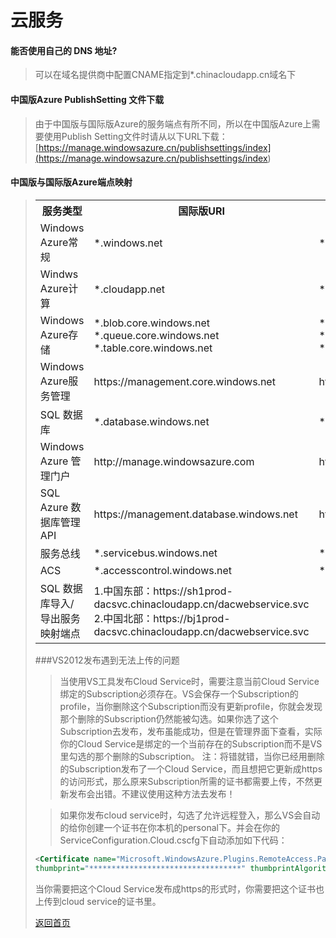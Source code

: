 # 云服务

#### 能否使用自己的 DNS 地址?
>可以在域名提供商中配置CNAME指定到*.chinacloudapp.cn域名下

#### 中国版Azure PublishSetting 文件下载
>由于中国版与国际版Azure的服务端点有所不同，所以在中国版Azure上需要使用Publish Setting文件时请从以下URL下载：[https://manage.windowsazure.cn/publishsettings/index](<https://manage.windowsazure.cn/publishsettings/index>)

#### 中国版与国际版Azure端点映射
><table>
<tbody>
    <tr>
        <th>服务类型</th>
        <th>国际版URI</th>
        <th>中国版URI</th>
    </tr>
    <tr>
        <td>Windows Azure常规</td>
        <td>*.windows.net</td>
        <td>*.chinacloudapi.cn</td>
    </tr>
    <tr>
        <td>Windws Azure计算</td>
        <td>*.cloudapp.net</td>
        <td>*.chinacloudapp.cn</td>
    </tr>
    <tr>
        <td>Windows Azure存储</td>
        <td>*.blob.core.windows.net<br>
        *.queue.core.windows.net<br>
        *.table.core.windows.net</td>
        <td>*.blob.core.chinacloudapi.cn<br>
        *.queue.core.chinacloudapi.cn<br>
        *.table.core.chinacloudapi.cn</td>
    </tr>
    <tr>
        <td>Windows Azure服务管理</td>
        <td>https://management.core.windows.net</td>
        <td>https://management.core.windows.net</td>
    </tr>
    <tr>
        <td>SQL 数据库</td>
        <td>*.database.windows.net</td>
        <td>*.database.chinacloudapi.cn</td>
    </tr>
    <tr>
        <td>Windows Azure 管理门户</td>
        <td>http://manage.windowsazure.com</td>
        <td>http://manage.windowsazure.cn</td>
    </tr>
    <tr>
        <td>SQL Azure 数据库管理 API</td>
        <td>https://management.database.windows.net</td>
        <td>https://management.database..chinacloudapi.cn</td>
    </tr>
    <tr>
        <td>服务总线</td>
        <td>*.servicebus.windows.net</td>
        <td>*.servicebus.chinacloudapi.cn</td>
    </tr>
    <tr>
        <td>ACS</td>
        <td>*.accesscontrol.windows.net </td>
        <td>*.accesscontrol.chinacloudapi.cn</td>
    </tr>
    <tr>
        <td>SQL 数据库导入/导出服务映射端点</td>
        <td>1.中国东部：https://sh1prod-dacsvc.chinacloudapp.cn/dacwebservice.svc<br>2.中国北部：https://bj1prod-dacsvc.chinacloudapp.cn/dacwebservice.svc</td>
        <td></td>
    </tr>
</tbody>
</table>


###VS2012发布遇到无法上传的问题
>当使用VS工具发布Cloud Service时，需要注意当前Cloud Service绑定的Subscription必须存在。VS会保存一个Subscription的profile，当你删除这个Subscription而没有更新profile，你就会发现那个删除的Subscription仍然能被勾选。如果你选了这个Subscription去发布，发布虽能成功，但是在管理界面下查看，实际你的Cloud Service是绑定的一个当前存在的Subscription而不是VS里勾选的那个删除的Subscription。
注：将错就错，当你已经用删除的Subscription发布了一个Cloud Service，而且想把它更新成https的访问形式，那么原来Subscription所需的证书都需要上传，不然更新发布会出错。不建议使用这种方法去发布！

>如果你发布cloud service时，勾选了允许远程登入，那么VS会自动的给你创建一个证书在你本机的personal下。并会在你的ServiceConfiguration.Cloud.cscfg下自动添加如下代码：
``` xml
<Certificate name="Microsoft.WindowsAzure.Plugins.RemoteAccess.PasswordEncryption" 
thumbprint="**********************************" thumbprintAlgorithm="sha1" />
```
当你需要把这个Cloud Service发布成https的形式时，你需要把这个证书也上传到cloud service的证书里。

[返回首页](</index.md>)
